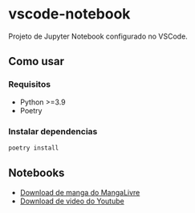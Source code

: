 # vscode-notebook
Projeto de Jupyter Notebook configurado no VSCode.

## Como usar
### Requisitos
- Python >=3.9
- Poetry

### Instalar dependencias
```sh
poetry install
```

## Notebooks
- [Download de manga do MangaLivre](./vscode_notebook/mangalivre.ipynb)
- [Download de video do Youtube](./vscode_notebook/youtube.ipynb)
